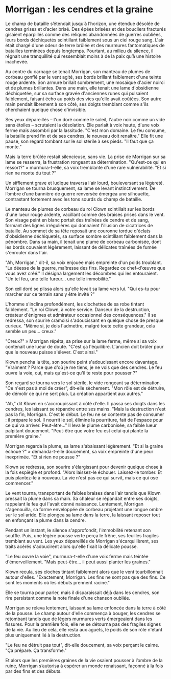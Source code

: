 # Morrigan : les cendres et la graine

Le champ de bataille s’étendait jusqu’à l’horizon, une étendue désolée de cendres grises et d’acier brisé. Des épées brisées et des boucliers fracturés gisaient éparpillés comme des reliques abandonnées de guerres oubliées, leurs bords déchiquetés scintillant faiblement sous un ciel rouge sang. L'air était chargé d'une odeur de terre brûlée et des murmures fantomatiques de batailles terminées depuis longtemps. Pourtant, au milieu du silence, il régnait une tranquillité qui ressemblait moins à de la paix qu’à une histoire inachevée.

Au centre du carnage se tenait Morrigan, son manteau de plumes de corbeau gonflé par le vent agité, ses bords brillant faiblement d'une teinte rouge ardente. Son armure brillait sombrement, une mosaïque d'acier noirci et de plumes brillantes. Dans une main, elle tenait une lame d'obsidienne déchiquetée, sur sa surface gravée d'anciennes runes qui pulsaient faiblement, faisant écho au poids des vies qu'elle avait coûtées. Son autre main pendait librement à son côté, ses doigts tremblant comme s'ils cherchaient quelque chose d'invisible.

Ses yeux dépareillés – l'un doré comme le soleil, l'autre noir comme un vide sans étoiles – scrutaient la désolation. Elle parlait à voix haute, d'une voix ferme mais assombri par la lassitude. "C'est mon domaine. Le feu consume, la bataille prend fin et de ses cendres, le nouveau doit renaître." Elle fit une pause, son regard tombant sur le sol stérile à ses pieds. "Il faut que ça monte."

Mais la terre brûlée restait silencieuse, sans vie. La prise de Morrigan sur sa lame se resserra, la frustration rongeant sa détermination. "Qu'est-ce qui en ressort?" » murmura-t-elle, sa voix tremblante d'une rare vulnérabilité. "Et si rien ne monte du tout ?"

Un sifflement grave et ludique traversa l'air lourd, bouleversant sa légèreté. Morrigan se tourna brusquement, sa lame se levant instinctivement. De l’ombre d’une bannière de guerre renversée émergea une silhouette, contrastant fortement avec les tons sourds du champ de bataille.

Le manteau de plumes de corbeau du roi Clown scintillait sur les bords d'une lueur rouge ardente, vacillant comme des braises prises dans le vent. Son visage peint en blanc portait des traînées de cendre et de sang, formant des lignes irrégulières qui donnaient l'illusion de cicatrices de bataille. Au sommet de sa tête reposait une couronne tordue d'éclats d'obsidienne déchiquetés, sa surface sombre scintillant faiblement dans la pénombre. Dans sa main, il tenait une plume de corbeau carbonisée, dont les bords couvaient légèrement, laissant de délicates traînées de fumée s'enrouler dans l'air.

"Ah, Morrigan," dit-il, sa voix enjouée mais empreinte d'un poids troublant. "La déesse de la guerre, maîtresse des fins. Regardez ce chef-d'œuvre que vous avez créé." Il désigna largement les décombres qui les entouraient. "Un tel feu, une telle fureur… une telle immobilité."

Son œil doré se plissa alors qu'elle levait sa lame vers lui. "Qui es-tu pour marcher sur ce terrain sans y être invité ?"

L'homme s'inclina profondément, les clochettes de sa robe tintant faiblement. "Le roi Clown, à votre service. Danseur de la destruction, créateur d'énigmes et admirateur occasionnel des conséquences." Il se redressa, son sourire cramoisi s'adoucissant en quelque chose de presque curieux. "Même si, je dois l'admettre, malgré toute cette grandeur, cela semble un peu... creux."

"Creux?" » Morrigan répéta, sa prise sur la lame ferme, même si sa voix contenait une lueur de doute. "C'est ça l'équilibre. L'ancien doit brûler pour que le nouveau puisse s'élever. C'est ainsi."

Klown pencha la tête, son sourire peint s'adoucissant encore davantage. "Vraiment ? Parce que d'où je me tiens, je ne vois que des cendres. Le feu ouvre la voie, oui, mais qu'est-ce qu'il te reste pour pousser ?"

Son regard se tourna vers le sol stérile, le vide rongeant sa détermination. "Ce n'est pas à moi de créer", dit-elle sèchement. "Mon rôle est de détruire, de démolir ce qui ne sert plus. La création appartient aux autres."

"Ah," dit Klown en s'accroupissant à côté d'elle. Il passa ses doigts dans les cendres, les laissant se répandre entre ses mains. "Mais la destruction n'est pas la fin, Morrigan. C'est le début. Le feu ne se contente pas de consumer : il prépare le sol. Il nourrit le sol, élimine la pourriture, fait de l'espace pour ce qui va arriver. Peut-être..." Il leva le plume carbonisée, sa faible lueur palpitant doucement. "Peut-être que votre feu est celui qui plante la première graine."

Morrigan regarda la plume, sa lame s'abaissant légèrement. "Et si la graine échoue ?" » demanda-t-elle doucement, sa voix empreinte d'une peur inexprimée. "Et si rien ne pousse ?"

Klown se redressa, son sourire s'élargissant pour devenir quelque chose à la fois espiègle et profond. "Alors laissez-le échouer. Laissez-le tomber. Et puis plantez-le à nouveau. La vie n'est pas ce qui survit, mais ce qui ose commencer."

Le vent tourna, transportant de faibles braises dans l'air tandis que Klown pressait la plume dans sa main. Sa chaleur se répandait entre ses doigts, rappelant le feu qui l'avait donné naissance. Lentement, Morrigan s'agenouilla, sa forme enveloppée de corbeau projetant une longue ombre sur le sol aride. Elle plongea sa lame dans la terre, la laissant reposer tout en enfonçant la plume dans la cendre.

Pendant un instant, le silence s'approfondit, l'immobilité retenant son souffle. Puis, une légère pousse verte perça le frêne, ses feuilles fragiles tremblant au vent. Les yeux dépareillés de Morrigan s'écarquillèrent, ses traits acérés s'adoucirent alors qu'elle fixait la délicate pousse.

"Le feu ouvre la voie", murmura-t-elle d'une voix ferme mais teintée d'émerveillement. "Mais peut-être… il peut aussi planter les graines."

Klown recula, ses cloches tintant faiblement alors que le vent tourbillonnait autour d'elles. "Exactement, Morrigan. Les fins ne sont pas que des fins. Ce sont les moments où les débuts prennent racine."

Elle se tourna pour parler, mais il disparaissait déjà dans les cendres, son rire persistant comme la note finale d'une chanson oubliée.

Morrigan se releva lentement, laissant sa lame enfoncée dans la terre à côté de la pousse. Le champ autour d'elle commença à bouger, les cendres se retombant tandis que de légers murmures verts émergeaient dans les fissures. Pour la première fois, elle ne se détourna pas des fragiles signes de la vie. Au lieu de cela, elle resta aux aguets, le poids de son rôle n'étant plus uniquement lié à la destruction.

"Le feu ne détruit pas tout", dit-elle doucement, sa voix perçant le calme. "Ça prépare. Ça transforme."

Et alors que les premières graines de la vie osaient pousser à l’ombre de la ruine, Morrigan s’autorisa à espérer un monde renaissant, façonné à la fois par des fins et des débuts.